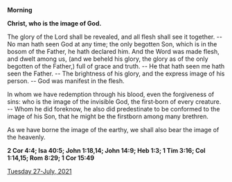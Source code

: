 **Morning**

**Christ, who is the image of God.**
 
The glory of the Lord shall be revealed, and all flesh shall see it together. -- No man hath seen God at any time; the only begotten Son, which is in the bosom of the Father, he hath declared him. And the Word was made flesh, and dwelt among us, (and we beheld his glory, the glory as of the only begotten of the Father,) full of grace and truth. -- He that hath seen me hath seen the Father. -- The brightness of his glory, and the express image of his person. -- God was manifest in the flesh.
 
In whom we have redemption through his blood, even the forgiveness of sins: who is the image of the invisible God, the first‑born of every creature. -- Whom he did foreknow, he also did predestinate to be conformed to the image of his Son, that he might be the firstborn among many brethren.
 
As we have borne the image of the earthy, we shall also bear the image of the heavenly.  

**2 Cor 4:4; Isa 40:5; John 1:18,14; John 14:9; Heb 1:3; 1 Tim 3:16; Col 1:14,15; Rom 8:29; 1 Cor 15:49**

[Tuesday 27-July, 2021](https://t.me/daily_light)
